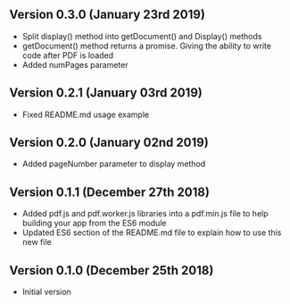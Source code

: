 Version 0.3.0 (January 23rd 2019)
-----------------------------
 * Split display() method into getDocument() and Display() methods
 * getDocument() method returns a promise. Giving the ability to write code after PDF is loaded
 * Added numPages parameter

Version 0.2.1 (January 03rd 2019)
-----------------------------
 * Fixed README.md usage example

Version 0.2.0 (January 02nd 2019)
-----------------------------
 * Added pageNumber parameter to display method

Version 0.1.1 (December 27th 2018)
-----------------------------
 * Added pdf.js and pdf.worker.js libraries into a pdf.min.js file to help building your app from the ES6 module
 * Updated ES6 section of the README.md file to explain how to use this new file

Version 0.1.0 (December 25th 2018)
-----------------------------
 * Initial version
